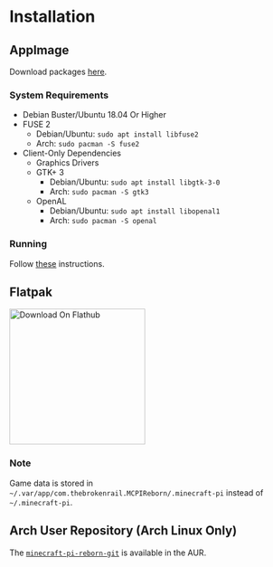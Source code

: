# Installation

## AppImage
Download packages [here](https://gitea.thebrokenrail.com/minecraft-pi-reborn/minecraft-pi-reborn/releases).

### System Requirements
* Debian Buster/Ubuntu 18.04 Or Higher
* FUSE 2
  * Debian/Ubuntu: ``sudo apt install libfuse2``
  * Arch: ``sudo pacman -S fuse2``
* Client-Only Dependencies
  * Graphics Drivers
  * GTK+ 3
    * Debian/Ubuntu: ``sudo apt install libgtk-3-0``
    * Arch: ``sudo pacman -S gtk3``
  * OpenAL
    * Debian/Ubuntu: ``sudo apt install libopenal1``
    * Arch: ``sudo pacman -S openal``

### Running
Follow [these](https://docs.appimage.org/introduction/quickstart.html#how-to-run-an-appimage) instructions.

## Flatpak
<a href="https://flathub.org/apps/details/com.thebrokenrail.MCPIReborn"><img width="240" alt="Download On Flathub" src="https://flathub.org/assets/badges/flathub-badge-en.svg" /></a>

### Note
Game data is stored in ``~/.var/app/com.thebrokenrail.MCPIReborn/.minecraft-pi`` instead of ``~/.minecraft-pi``.

## Arch User Repository (Arch Linux Only)
The [``minecraft-pi-reborn-git``](https://aur.archlinux.org/packages/minecraft-pi-reborn-git) is available in the AUR.
